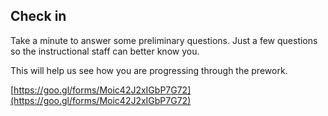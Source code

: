 ## Check in

Take a minute to answer some preliminary questions. Just a few questions so the instructional staff can better know you. 

This will help us see how you are progressing through the prework. 

[https://goo.gl/forms/Moic42J2xIGbP7G72](https://goo.gl/forms/Moic42J2xIGbP7G72)

